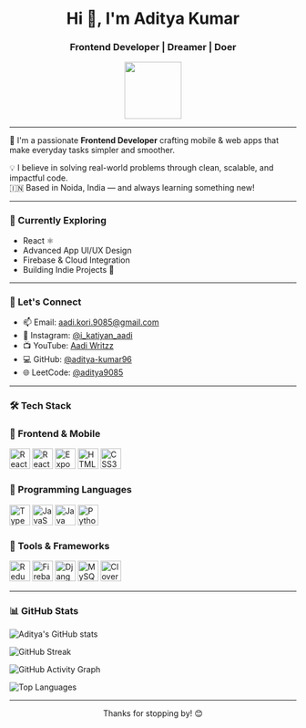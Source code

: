 <h1 align="center">Hi 👋, I'm Aditya Kumar</h1>
<h3 align="center">Frontend Developer | Dreamer | Doer</h3>

<p align="center">
  <img src="https://user-images.githubusercontent.com/18350557/176309783-0785949b-9127-417c-8b55-ab5a4333674e.gif" width="100"/>
</p>

---

🚀 I'm a passionate **Frontend Developer** crafting mobile & web apps that make everyday tasks simpler and smoother.

💡 I believe in solving real-world problems through clean, scalable, and impactful code.  
🇮🇳 Based in Noida, India — and always learning something new!  

---

### 🧠 Currently Exploring
- React ⚛️
- Advanced App UI/UX Design
- Firebase & Cloud Integration
- Building Indie Projects 🚀

---

### 💬 Let's Connect

- 📫 Email: [aadi.kori.9085@gmail.com](mailto:aadi.kori.9085@gmail.com)  
- 📸 Instagram: [@i_katiyan_aadi](https://instagram.com/i_katiyan_aadi)  
- 📺 YouTube: [Aadi Writzz](https://www.youtube.com/c/aadiwritzz)  
- 💻 GitHub: [@aditya-kumar96](https://github.com/aditya-kumar96)
- 🌐 LeetCode: [@aditya9085](https://leetcode.com/u/aditya9085/)

---

### 🛠️  Tech Stack

### 🚀 Frontend & Mobile
<p align="left"> <a href="https://reactjs.org/" target="_blank"><img src="https://cdn.jsdelivr.net/gh/devicons/devicon/icons/react/react-original.svg" width="36" height="36" alt="React" /></a> <a href="https://reactnative.dev/" target="_blank"><img src="https://cdn.jsdelivr.net/gh/devicons/devicon/icons/react/react-original.svg" width="36" height="36" alt="React Native" /></a> <a href="https://expo.dev/" target="_blank"><img src="https://cdn.jsdelivr.net/gh/devicons/devicon/icons/expo/expo-original.svg" width="36" height="36" alt="Expo" /></a> <a href="https://developer.mozilla.org/en-US/docs/Web/HTML" target="_blank"><img src="https://cdn.jsdelivr.net/gh/devicons/devicon/icons/html5/html5-original.svg" width="36" height="36" alt="HTML5" /></a> <a href="https://developer.mozilla.org/en-US/docs/Web/CSS" target="_blank"><img src="https://cdn.jsdelivr.net/gh/devicons/devicon/icons/css3/css3-original.svg" width="36" height="36" alt="CSS3" /></a> </p>

### 🧠 Programming Languages
<p align="left"> <a href="https://www.typescriptlang.org/" target="_blank"><img src="https://cdn.jsdelivr.net/gh/devicons/devicon/icons/typescript/typescript-original.svg" width="36" height="36" alt="TypeScript" /></a> <a href="https://developer.mozilla.org/en-US/docs/Web/JavaScript" target="_blank"><img src="https://cdn.jsdelivr.net/gh/devicons/devicon/icons/javascript/javascript-original.svg" width="36" height="36" alt="JavaScript" /></a> <a href="https://www.java.com/" target="_blank"><img src="https://cdn.jsdelivr.net/gh/devicons/devicon/icons/java/java-original.svg" width="36" height="36" alt="Java" /></a> <a href="https://www.python.org/" target="_blank"><img src="https://cdn.jsdelivr.net/gh/devicons/devicon/icons/python/python-original.svg" width="36" height="36" alt="Python" /></a> </p>

### 🔧 Tools & Frameworks
<p align="left"> <a href="https://redux.js.org/" target="_blank"><img src="https://cdn.jsdelivr.net/gh/devicons/devicon/icons/redux/redux-original.svg" width="36" height="36" alt="Redux" /></a> <a href="https://firebase.google.com/" target="_blank"><img src="https://cdn.jsdelivr.net/gh/devicons/devicon/icons/firebase/firebase-plain.svg" width="36" height="36" alt="Firebase" /></a> <a href="https://www.djangoproject.com/" target="_blank"><img src="https://cdn.jsdelivr.net/gh/devicons/devicon/icons/django/django-plain.svg" width="36" height="36" alt="Django" /></a> <a href="https://www.mysql.com/" target="_blank"><img src="https://cdn.jsdelivr.net/gh/devicons/devicon/icons/mysql/mysql-original.svg" width="36" height="36" alt="MySQL" /></a> <a href="https://docs.clover.com/build/web-api/" target="_blank"><img src="https://cdn.jsdelivr.net/gh/simple-icons/simple-icons/icons/internetarchive.svg" width="36" height="36" alt="Clover Web API" /></a> </p>

---

### 📊 GitHub Stats

<p align="left">
  <img src="https://github-readme-stats.vercel.app/api?username=aditya-kumar96&show_icons=true&theme=radical" alt="Aditya's GitHub stats" />
</p>

<p align="left">
  <img src="https://github-readme-streak-stats.herokuapp.com/?user=aditya-kumar96&theme=radical" alt="GitHub Streak" />
</p>

<p align="left">
  <img src="https://github-readme-activity-graph.cyclic.app/graph?username=aditya-kumar96&theme=react-dark&bg_color=1c1917&hide_border=true" alt="GitHub Activity Graph" />
</p>

<p align="left">
  <img src="https://github-readme-stats.vercel.app/api/top-langs/?username=aditya-kumar96&layout=compact&theme=radical" alt="Top Languages" />
</p>

---

<!-- Optional Footer -->
<p align="center">
  Thanks for stopping by! 😊  
</p>
